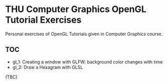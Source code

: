 # THU Computer Graphics OpenGL Tutorial Exercises

Personal exercises of OpenGL Tutorials given in Computer Graphics course.

## TOC

- gl_1: Creating a window with GLFW; background color changes with time
- gl_2: Draw a Hexagram with GLSL

(TBC)

